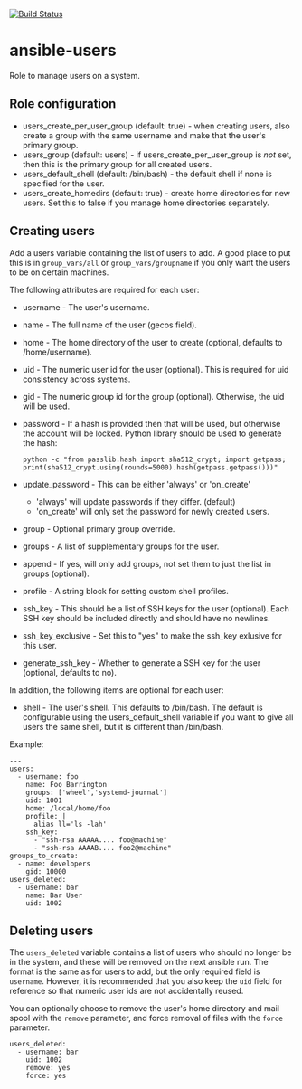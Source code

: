 [![Build Status](https://travis-ci.org/singleplatform-eng/ansible-users.svg?branch=master)](https://travis-ci.org/singleplatform-eng/ansible-users)

# ansible-users

Role to manage users on a system.

## Role configuration

* users_create_per_user_group (default: true) - when creating users, also
  create a group with the same username and make that the user's primary
  group.
* users_group (default: users) - if users_create_per_user_group is _not_ set,
  then this is the primary group for all created users.
* users_default_shell (default: /bin/bash) - the default shell if none is
  specified for the user.
* users_create_homedirs (default: true) - create home directories for new
  users. Set this to false if you manage home directories separately.

## Creating users

Add a users variable containing the list of users to add. A good place to put
this is in `group_vars/all` or `group_vars/groupname` if you only want the
users to be on certain machines.

The following attributes are required for each user:

* username - The user's username.
* name - The full name of the user (gecos field).
* home - The home directory of the user to create (optional, defaults to /home/username).
* uid - The numeric user id for the user (optional). This is required for uid consistency
  across systems.
* gid - The numeric group id for the group (optional). Otherwise, the
  uid will be used.
* password - If a hash is provided then that will be used, but otherwise the
  account will be locked. Python library should be used to generate the hash:
  
  `python -c "from passlib.hash import sha512_crypt; import getpass; print(sha512_crypt.using(rounds=5000).hash(getpass.getpass()))"`
* update_password - This can be either 'always' or 'on_create'
  - 'always' will update passwords if they differ. (default)
  - 'on_create' will only set the password for newly created users.
* group - Optional primary group override.
* groups - A list of supplementary groups for the user.
* append - If yes, will only add groups, not set them to just the list in groups (optional).
* profile - A string block for setting custom shell profiles.
* ssh_key - This should be a list of SSH keys for the user (optional). Each SSH key
  should be included directly and should have no newlines.
* ssh_key_exclusive - Set this to "yes" to make the ssh_key exlusive for this user.
* generate_ssh_key - Whether to generate a SSH key for the user (optional, defaults to no).

In addition, the following items are optional for each user:

* shell - The user's shell. This defaults to /bin/bash. The default is
  configurable using the users_default_shell variable if you want to give all
  users the same shell, but it is different than /bin/bash.

Example:

    ---
    users:
      - username: foo
        name: Foo Barrington
        groups: ['wheel','systemd-journal']
        uid: 1001
        home: /local/home/foo
        profile: |
          alias ll='ls -lah'
        ssh_key:
          - "ssh-rsa AAAAA.... foo@machine"
          - "ssh-rsa AAAAB.... foo2@machine"
    groups_to_create:
      - name: developers
        gid: 10000
    users_deleted:
      - username: bar
        name: Bar User
        uid: 1002

## Deleting users

The `users_deleted` variable contains a list of users who should no longer be
in the system, and these will be removed on the next ansible run. The format
is the same as for users to add, but the only required field is `username`.
However, it is recommended that you also keep the `uid` field for reference so
that numeric user ids are not accidentally reused.

You can optionally choose to remove the user's home directory and mail spool with
the `remove` parameter, and force removal of files with the `force` parameter.

    users_deleted:
      - username: bar
        uid: 1002
        remove: yes
        force: yes

